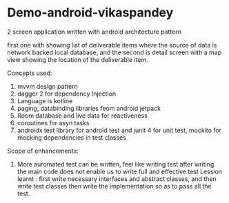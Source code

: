 # Demo-android-vikaspandey
2 screen application written with android architecture pattern

first one with showing list of deliverable items where the source of data is network backed local database, 
and the second is detail screen with a map view showing the location of the deliverable item.


Concepts used:
1) mvvm design pattern
2) dagger 2 for dependency Injection
3) Language is kotline
4) paging, databinding libraries feom android jetpack 
5) Room database and live data for reactiveness
6) coroutines for asyn tasks
7) androidx test library for android test and junit 4 for unit test, mockito for mocking dependencies in test classes

Scope of enhancements:
1) More auromated test can be written, feel like writing test after writing the main code does not enable us to write full and effective test
 Lession learnt :
  first write necessary interfaces and abstract classes, and then write test classes then write the implementation so as to pass all the test.


